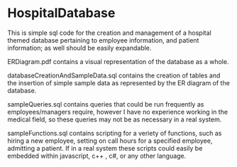 # HospitalDatabase
This is simple sql code for the creation and management of a hospital themed database pertaining to employee information, 
and patient information; as well should be easily expandable.

ERDiagram.pdf contains a visual representation of the database as a whole.

databaseCreationAndSampleData.sql contains the creation of tables and the insertion of simple sample data 
as represented by the ER diagram of the database.

sampleQueries.sql contains queries that could be run frequently as employees/managers require, however 
I have no experience working in the medical field, so these queries may not be as necessary in a real system.

sampleFunctions.sql contains scripting for a veriety of functions, such as hiring a new employee, setting on call
hours for a specified employee, admitting a patient. If in a real system these scripts could easily be embedded within 
javascript, c++ , c#, or any other language.
